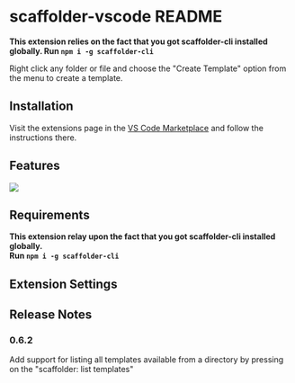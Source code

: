 # scaffolder-vscode README

**This extension relies on the fact that you got scaffolder-cli installed globally. 
Run `npm i -g scaffolder-cli`**

Right click any folder or file and choose the "Create Template" option from the menu to create a template.

## Installation
Visit the extensions page in the [VS Code Marketplace](https://marketplace.visualstudio.com/items?itemName=ctf-vscode.scaffolder-vscode) and follow the instructions there.

## Features

![](images/scaffolder-vscode-example.gif)

## Requirements

**This extension relay upon the fact that you got scaffolder-cli installed globally.  
Run `npm i -g scaffolder-cli`**

## Extension Settings

## Release Notes

### 0.6.2

Add support for listing all templates available from a directory by pressing on the "scaffolder: list templates"
